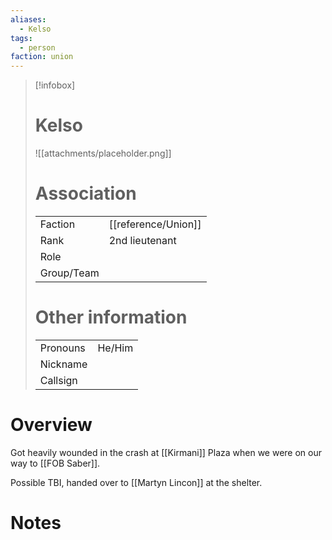 ```yaml
---
aliases: 
  - Kelso
tags: 
  - person
faction: union
---
```


> [!infobox] 
> # Kelso
> ![[attachments/placeholder.png]]
> # Association
> | | |
> | ---- | ---- |
> | Faction | [[reference/Union]] |
> | Rank | 2nd lieutenant |
> | Role |  |
> | Group/Team | |
> # Other information
> | | | 
> | - | - |
> | Pronouns | He/Him |
> | Nickname | |
> | Callsign | | 

# Overview
Got heavily wounded in the crash at [[Kirmani]] Plaza when we were on our way to [[FOB Saber]].

Possible TBI, handed over to [[Martyn Lincon]] at the shelter.

# Notes


